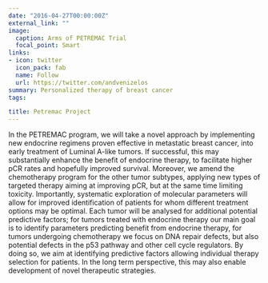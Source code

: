 ```yaml
---
date: "2016-04-27T00:00:00Z"
external_link: ""
image:
  caption: Arms of PETREMAC Trial
  focal_point: Smart
links:
- icon: twitter
  icon_pack: fab
  name: Follow
  url: https://twitter.com/andvenizelos
summary: Personalized therapy of breast cancer
tags:

title: Petremac Project
---
```


In the PETREMAC program, we will take a novel approach by implementing new endocrine regimens proven effective in metastatic breast cancer, into early treatment of Luminal A-like tumors. If successful, this may substantially enhance the benefit of endocrine therapy, to facilitate higher pCR rates and hopefully improved survival. Moreover, we amend the chemotherapy program for the other tumor subtypes, applying new types of targeted therapy aiming at improving pCR, but at the same time limiting toxicity. Importantly, systematic exploration of molecular parameters will allow for improved identification of patients for whom different treatment options may be optimal. Each tumor will be analysed for additional potential predictive factors; for tumors treated with endocrine therapy our main goal is to identify parameters predicting benefit from endocrine therapy, for tumors undergoing chemotherapy we focus on DNA repair defects, but also potential defects in the p53 pathway and other cell cycle regulators. By doing so, we aim at identifying predictive factors allowing individual therapy selection for patients. In the long term perspective, this may also enable development of novel therapeutic strategies.
